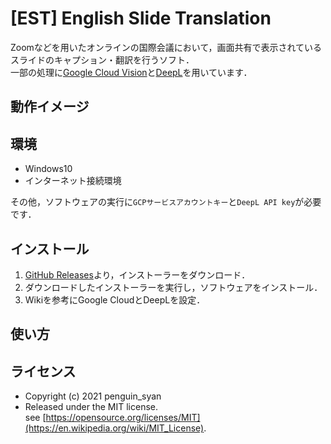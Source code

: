 # [EST] English Slide Translation
Zoomなどを用いたオンラインの国際会議において，画面共有で表示されているスライドのキャプション・翻訳を行うソフト．  
一部の処理に[Google Cloud Vision](https://cloud.google.com/vision/)と[DeepL](https://www.deepl.com/)を用いています．

## 動作イメージ

## 環境
* Windows10
* インターネット接続環境

その他，ソフトウェアの実行に`GCPサービスアカウントキー`と`DeepL API key`が必要です．

## インストール
1. [GitHub Releases](https://github.com/penguin-syan/English_slide_translation/releases)より，インストーラーをダウンロード．
1. ダウンロードしたインストーラーを実行し，ソフトウェアをインストール．
1. Wikiを参考にGoogle CloudとDeepLを設定．

## 使い方

## ライセンス
* Copyright (c) 2021 penguin_syan  
* Released under the MIT license.  
see [https://opensource.org/licenses/MIT](https://en.wikipedia.org/wiki/MIT_License).

